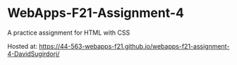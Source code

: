# WebApps-F21-Assignment-4

A practice assignment for HTML with CSS

Hosted at:  https://44-563-webapps-f21.github.io/webapps-f21-assignment-4-DavidSugirdorj/

